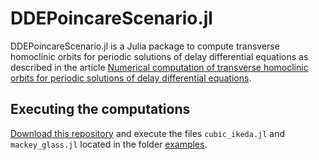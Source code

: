 # DDEPoincareScenario.jl

DDEPoincareScenario.jl is a Julia package to compute transverse homoclinic orbits for periodic solutions of delay differential equations as described in the article [Numerical computation of transverse homoclinic orbits for periodic solutions of delay differential equations](https://doi.org/10.48550/arXiv.2304.00318).

## Executing the computations

[Download this repository](https://github.com/OlivierHnt/DDEPoincareScenario.jl/archive/refs/heads/main.zip) and execute the files `cubic_ikeda.jl` and `mackey_glass.jl` located in the folder [examples](https://github.com/OlivierHnt/DDEPoincareScenario.jl/tree/main/examples).
